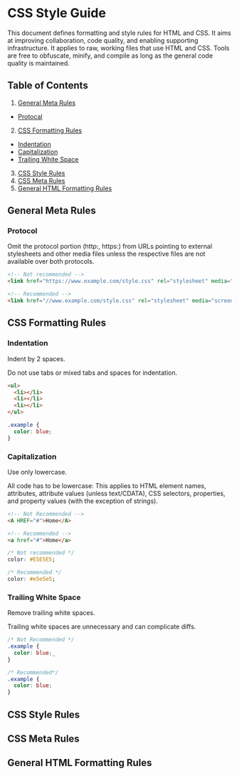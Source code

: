 # CSS Style Guide

This document defines formatting and style rules for HTML and CSS. It aims at improving collaboration, code quality, and enabling supporting infrastructure. It applies to raw, working files that use HTML and CSS. Tools are free to obfuscate, minify, and compile as long as the general code quality is maintained.

## Table of Contents
1. [General Meta Rules](#general-meta-rules)
  * [Protocal](#protocal)
2. [CSS Formatting Rules](#css-formatting-rules)
  * [Indentation](#indentation)
  * [Capitalization](#capitalization)
  * [Trailing White Space](#trailing-white-space)
3. [CSS Style Rules](#css-style-rules)
4. [CSS Meta Rules](#css-meta-rules)
5. [General HTML Formatting Rules](#general-html-formatting-rules)

## General Meta Rules

### Protocol

Omit the protocol portion (http:, https:) from URLs pointing to external stylesheets and other media files unless the respective files are not available over both protocols.

```html
<!-- Not recommended -->
<link href="https://www.example.com/style.css" rel="stylesheet" media="screen" />

<!-- Recommended -->
<link href="//www.example.com/style.css" rel="stylesheet" media="screen" />
```

## CSS Formatting Rules

### Indentation

Indent by 2 spaces.

Do not use tabs or mixed tabs and spaces for indentation.

```html
<ul>
  <li></li>
  <li></li>
  <li></li>
</ul>
```

```css
.example {
  color: blue;
}
```

### Capitalization

Use only lowercase.

All code has to be lowercase: This applies to HTML element names, attributes, attribute values (unless text/CDATA), CSS selectors, properties, and property values (with the exception of strings).

```html
<!-- Not Recommended -->
<A HREF="#">Home</A>

<!-- Recommended -->
<a href="#">Home</a>
```

```css
/* Not recommended */
color: #E5E5E5;

/* Recommended */
color: #e5e5e5;
```

### Trailing White Space

Remove trailing white spaces.

Trailing white spaces are unnecessary and can complicate diffs.

```css
/* Not Recommended */
.example {
  color: blue;_
}

/* Recommended*/
.example {
  color: blue;
}
```

## CSS Style Rules

## CSS Meta Rules

## General HTML Formatting Rules